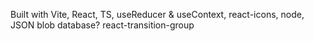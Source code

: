 Built with Vite, React, TS, useReducer & useContext, react-icons, node, JSON blob database? react-transition-group
